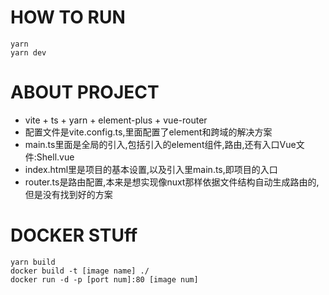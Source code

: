 # HOW TO RUN
```
yarn
yarn dev
```

# ABOUT PROJECT
- vite + ts + yarn + element-plus + vue-router  
- 配置文件是vite.config.ts,里面配置了element和跨域的解决方案  
- main.ts里面是全局的引入,包括引入的element组件,路由,还有入口Vue文件:Shell.vue
- index.html里是项目的基本设置,以及引入里main.ts,即项目的入口
- router.ts是路由配置,本来是想实现像nuxt那样依据文件结构自动生成路由的,但是没有找到好的方案

# DOCKER STUff
```
yarn build
docker build -t [image name] ./
docker run -d -p [port num]:80 [image num]
```